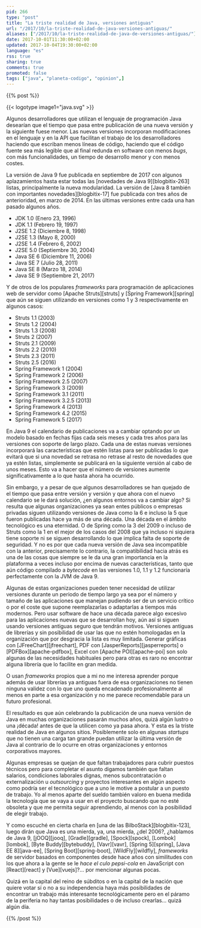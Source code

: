 ```yaml
---
pid: 266
type: "post"
title: "La triste realidad de Java, versiones antiguas"
url: "/2017/10/la-triste-realidad-de-java-versiones-antiguas/"
aliases: ["/2017/10/la-triste-realidad-de-java-de-versiones-antiguas/"]
date: 2017-10-01T11:30:00+02:00
updated: 2017-10-04T19:30:00+02:00
language: "es"
rss: true
sharing: true
comments: true
promoted: false
tags: ["java", "planeta-codigo", "opinion",]
---
```


{{% post %}}

{{< logotype image1="java.svg" >}}

Algunos desarrolladores que utilizan el lenguaje de programación Java desearían que el tiempo que pasa entre publicación de una nueva versión y la siguiente fuese menor. Las nuevas versiones incorporan modificaciones en el lenguaje y en la API que facilitan el trabajo de los desarrolladores haciendo que escriban menos líneas de código, haciendo que el código fuente sea más legible que al final redunda en software con menos _bugs_, con más funcionalidades, un tiempo de desarrollo menor y con menos costes.

La versión de Java 9 fue publicada en septiembre de 2017 con algunos aplazamientos hasta estar todas las [novedades de Java 9][blogbitix-263] listas, principalmente la nueva modularidad. La versión de [Java 8 también con importantes novedades][blogbitix-17] fue publicada con tres años de anterioridad, en marzo de 2014. En las últimas versiones entre cada una han pasado algunos años.

* JDK 1.0 (Enero 23, 1996)
* JDK 1.1 (Febrero 19, 1997)
* J2SE 1.2 (Diciembre 8, 1998)
* J2SE 1.3 (Mayo 8, 2000)
* J2SE 1.4 (Febrero 6, 2002)
* J2SE 5.0 (Septiembre 30, 2004)
* Java SE 6 (Diciembre 11, 2006)
* Java SE 7 (Julio 28, 2011)
* Java SE 8 (Marzo 18, 2014)
* Java SE 9 (Septiembre 21, 2017)

Y de otros de los populares _frameworks_ para programación de aplicaciones web de servidor como [Apache Struts][struts] y [Spring Framework][spring] que aún se siguen utilizando en versiones como 1 y 3 respectivamente en algunos casos:

* Struts 1.1 (2003)
* Struts 1.2 (2004)
* Struts 1.3 (2008)
* Struts 2 (2007)
* Struts 2.1 (2009)
* Struts 2.2 (2010)
* Struts 2.3 (2011)
* Struts 2.5 (2016)
* Spring Framework 1 (2004)
* Spring Framework 2 (2006)
* Spring Framework 2.5 (2007)
* Spring Framework 3 (2009)
* Spring Framework 3.1 (2011)
* Spring Framework 3.2.5 (2013)
* Spring Framework 4 (2013)
* Spring Framework 4.2 (2015)
* Spring Framework 5 (2017)

En Java 9 el calendario de publicaciones va a cambiar optando por un modelo basado en fechas fijas cada seis meses y cada tres años para las versiones con soporte de largo plazo. Cada una de estas nuevas versiones incorporará las características que estén listas para ser publicadas lo que evitará que si una novedad se retrasa no retrase al resto de novedades que ya estén listas, simplemente se publicará en la siguiente versión al cabo de unos meses. Esto va a hacer que el número de versiones aumente significativamente a lo que hasta ahora ha ocurrido.

Sin embargo, y a pesar de que algunos desarrolladores se han quejado de el tiempo que pasa entre versión y versión y que ahora con el nuevo calendario se le dará solución, ¿en algunos entornos va a cambiar algo? Si resulta que algunas organizaciones ya sean entes públicos o empresas privadas siguen utilizando versiones de Java como la 6 e incluso la 5 que fueron publicadas hace ya más de una década. Una década en el ámbito tecnológico es una eternidad. O de Spring como la 3 del 2009 o incluso de Struts como la 1 en el mejor de los casos del 2008 que ya incluso ni siquiera tiene soporte ni se siguen desarrollando lo que implica falta de soporte de seguridad. Y no es por que cada nueva versión de Java sea incompatible con la anterior, precisamente lo contrario, la compatibilidad hacia atrás es una de las cosas que siempre se le da una gran importancia en la plataforma a veces incluso por encima de nuevas características, tanto que aún código compilado a _bytecode_ en las versiones 1.0, 1.1 y 1.2 funcionaría perfectamente con la JVM de Java 9.

Algunas de estas organizaciones pueden tener necesidad de utilizar versiones durante un periodo de tiempo largo ya sea por el número y tamaño de las aplicaciones que manejan pudiendo ser de un servicio crítico o por el coste que supone reemplazarlas o adaptarlas a tiempos más modernos. Pero usar software de hace una década parece algo excesivo para las aplicaciones nuevas que se desarrollan hoy, aún así si siguen usando versiones antiguas seguro que tendrán motivos. Versiones antiguas de librerías y sin posibilidad de usar las que no estén homologadas en la organización que por desgracia la lista es muy limitada. Generar gráficas con [JFreeChart][jfreechart], PDF con [JasperReports][jasperreports] o [PDFBox][apache-pdfbox], Excel con [Apache POI][apache-poi] son solo algunas de las necesidades habituales pero para otras es raro no encontrar alguna librería que lo facilite en gran medida.

O usan _frameworks_ propios que a mi no me interesa aprender porque además de usar librerías ya antiguas fuera de esa organizaciones no tienen ninguna validez con lo que uno queda encadenado profesionalmente al menos en parte a esa organización y no me parece recomendable para un futuro profesional.

El resultado es que aún celebrando la publicación de una nueva versión de Java en muchas organizaciones pasarán muchos años, quizá algún lustro o una ¡década! antes de que la utilicen como ya pasa ahora. Y esta es la triste realidad de Java en algunos sitios. Posiblemente solo en algunas _startups_ que no tienen una carga tan grande puedan utilizar la última versión de Java al contrario de lo ocurre en otras organizaciones y entornos corporativos mayores.

Algunas empresas se quejan de que faltan trabajadores para cubrir puestos técnicos pero para completar el asunto digamos también que faltan salarios, condiciones laborales dignas, menos subcontratación o externalización u _outsourcing_ y proyectos interesantes en algún aspecto como podría ser el tecnológico que a uno le motive a postular a un puesto de trabajo. Yo al menos aparte del sueldo también valoro en buena medida la tecnología que se vaya a usar en el proyecto buscando que no esté obsoleta y que me permita seguir aprendiendo, al menos con la posibilidad de elegir trabajo.

Y como escuché en cierta charla en [una de las BilboStack][blogbitix-123], luego dirán que Java es una mierda, ya, una mierda, ¿del 2006?, ¿hablamos de Java 9, [jOOQ][jooq], [Gradle][gradle], [Spock][spock], [Lombok][lombok], [Byte Buddy][bytebuddy], [Vavr][vavr], [Spring 5][spring], [Java EE 8][java-ee], [Spring Boot][spring-boot], [WildFly][wildfly], _frameworks_ de servidor basados en componentes desde hace años con similitudes con los que ahora a la gente se le _hace el culo pepsi-cola_ en JavaScript con [React][react] y [Vue][vuejs]?... por mencionar algunas pocas.

Quizá en la capital del reino de súbditos o en la capital de la nación que quiere votar sí o no a su independencia haya más posibilidades de encontrar un trabajo más interesante tecnológicamente pero en el páramo de la periferia no hay tantas posibilidades o de incluso crearlas... quizá algún día.

{{% /post %}}
